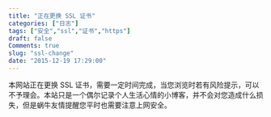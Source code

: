 ```yaml
---
title: "正在更换 SSL 证书"
categories: ["日志"]
tags: ["安全","ssl","证书","https"]
draft: false
Comments: true
slug: "ssl-change"
date: "2015-12-19 17:29:00"
---
```


本网站正在更换 SSL 证书，需要一定时间完成，当您浏览时若有风险提示，可以不予理会。本站只是一个偶尔记录个人生活心情的小博客，并不会对您造成什么损失，但是蜗牛友情提醒您平时也需要注意上网安全。

